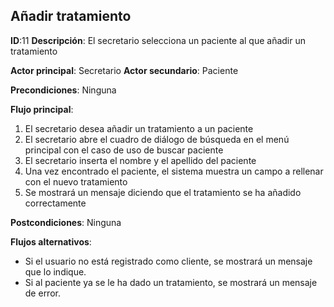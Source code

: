 ## Añadir tratamiento

**ID**:11 **Descripción**: El secretario selecciona un paciente al que añadir un tratamiento  

**Actor principal**: Secretario
**Actor secundario**: Paciente

**Precondiciones**: Ninguna

**Flujo principal**:
1. El secretario desea añadir un tratamiento a un paciente
2. El secretario abre el cuadro de diálogo de búsqueda en el menú principal con el caso de uso de buscar paciente
3. El secretario inserta el nombre y el apellido del paciente
4. Una vez encontrado el paciente, el sistema muestra un campo a rellenar con el nuevo tratamiento
5. Se mostrará un mensaje diciendo que el tratamiento se ha añadido correctamente

**Postcondiciones**:  Ninguna

**Flujos alternativos**:
* Si el usuario no está registrado como cliente, se mostrará un mensaje que lo indique.
* Si al paciente ya se le ha dado un tratamiento, se mostrará un mensaje de error.

